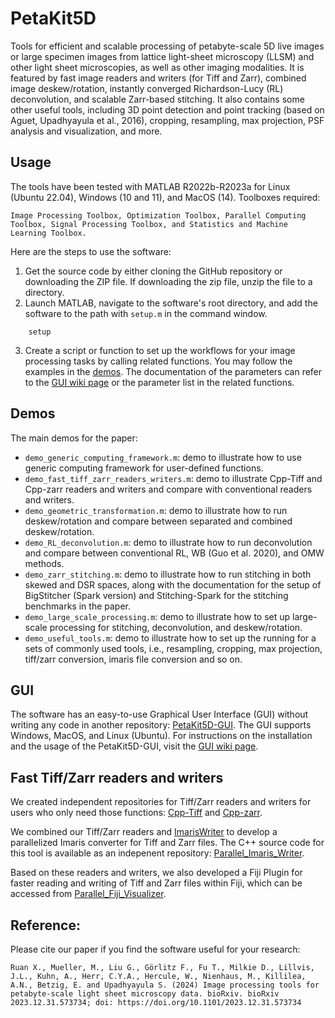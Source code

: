 # PetaKit5D

Tools for efficient and scalable processing of petabyte-scale 5D live images or large specimen images from lattice light-sheet microscopy (LLSM) and other light sheet microscopies, as well as other imaging modalities. It is featured by fast image readers and writers (for Tiff and Zarr), combined image deskew/rotation, instantly converged Richardson-Lucy (RL) deconvolution, and scalable Zarr-based stitching. It also contains some other useful tools, including 3D point detection and point tracking (based on Aguet, Upadhyayula et al., 2016), cropping, resampling, max projection, PSF analysis and visualization, and more.

## Usage

The tools have been tested with MATLAB R2022b-R2023a for Linux (Ubuntu 22.04), Windows (10 and 11), and MacOS (14). Toolboxes required:

`Image Processing Toolbox, Optimization Toolbox, Parallel Computing Toolbox, Signal Processing Toolbox, and Statistics and Machine Learning Toolbox.`

 Here are the steps to use the software:
1. Get the source code by either cloning the GitHub repository or downloading the ZIP file. If downloading the zip file, unzip the file to a directory.
2. Launch MATLAB, navigate to the software's root directory, and add the software to the path with `setup.m` in the command window.
```
    setup
```
3. Create a script or function to set up the workflows for your image processing tasks by calling related functions. You may follow the examples in the [demos](https://github.com/abcucberkeley/PetaKit5D/tree/main/demos). The documentation of the parameters can refer to the [GUI wiki page](https://github.com/abcucberkeley/PetaKit5D-GUI/wiki) or the parameter list in the related functions.


## Demos
The main demos for the paper:
- `demo_generic_computing_framework.m`: demo to illustrate how to use generic computing framework for user-defined functions.
- `demo_fast_tiff_zarr_readers_writers.m`: demo to illustrate Cpp-Tiff and Cpp-zarr readers and writers and compare with conventional readers and writers.
- `demo_geometric_transformation.m`: demo to illustrate how to run deskew/rotation and compare between separated and combined deskew/rotation.
- `demo_RL_deconvolution.m`: demo to illustrate how to run deconvolution and compare between conventional RL, WB (Guo et al. 2020), and OMW methods.
- `demo_zarr_stitching.m`: demo to illustrate how to run stitching in both skewed and DSR spaces, along with the documentation for the setup of BigStitcher (Spark version) and Stitching-Spark for the stitching benchmarks in the paper.
- `demo_large_scale_processing.m`: demo to illustrate how to set up large-scale processing for stitching, deconvolution, and deskew/rotation.
- `demo_useful_tools.m`: demo to illustrate how to set up the running for a sets of commonly used tools, i.e., resampling, cropping, max projection, tiff/zarr conversion, imaris file conversion and so on. 


## GUI
The software has an easy-to-use Graphical User Interface (GUI) without writing any code in another repository: [PetaKit5D-GUI](https://github.com/abcucberkeley/PetaKit5D-GUI). The GUI supports Windows, MacOS, and Linux (Ubuntu). For instructions on the installation and the usage of the PetaKit5D-GUI, visit the [GUI wiki page](https://github.com/abcucberkeley/PetaKit5D-GUI/wiki).

## Fast Tiff/Zarr readers and writers
We created independent repositories for Tiff/Zarr readers and writers for users who only need those functions: [Cpp-Tiff](https://github.com/abcucberkeley/cpp-tiff) and [Cpp-zarr](https://github.com/abcucberkeley/cpp-zarr).

We combined our Tiff/Zarr readers and [ImarisWriter](https://github.com/imaris/ImarisWriter) to develop a parallelized Imaris converter for Tiff and Zarr files. The C++ source code for this tool is available as an indepenent repository: [Parallel_Imaris_Writer](https://github.com/abcucberkeley/Parallel_Imaris_Writer).

Based on these readers and writers, we also developed a Fiji Plugin for faster reading and writing of Tiff and Zarr files within Fiji, which can be accessed from [Parallel_Fiji_Visualizer](https://github.com/abcucberkeley/Parallel_Fiji_Visualizer).


## Reference:
Please cite our paper if you find the software useful for your research:

`Ruan X., Mueller, M., Liu G., Görlitz F., Fu T., Milkie D., Lillvis, J.L., Kuhn, A., Herr, C.Y.A., Hercule, W., Nienhaus, M., Killilea, A.N., Betzig, E. and Upadhyayula S. (2024) Image processing tools for petabyte-scale light sheet microscopy data. bioRxiv. bioRxiv 2023.12.31.573734; doi: https://doi.org/10.1101/2023.12.31.573734`
